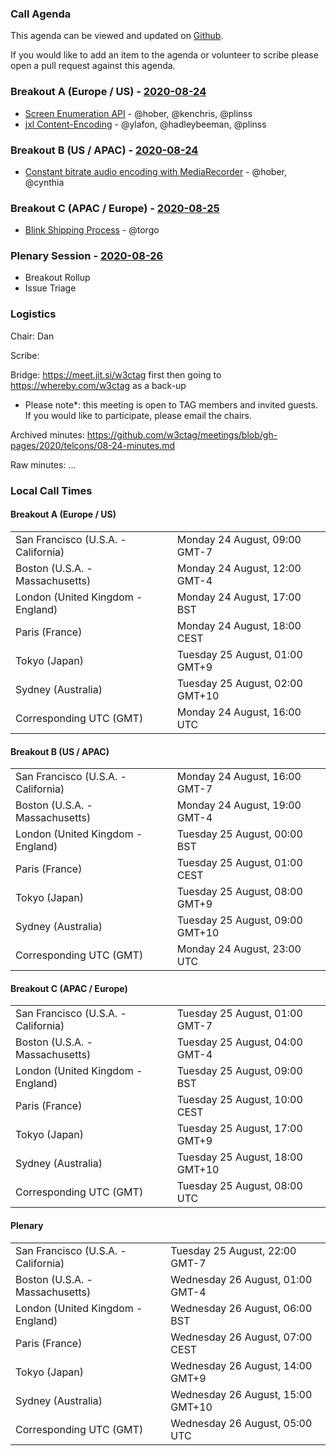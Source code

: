### Call Agenda

This agenda can be viewed and updated on [Github](https://github.com/w3ctag/meetings/blob/gh-pages/2020/telcons/08-24-agenda.md).

If you would like to add an item to the agenda or volunteer to scribe please open a pull request against this agenda.

### Breakout A (Europe / US) - [2020-08-24](https://www.timeanddate.com/worldclock/converter.html?iso=20200824T160000&p1=224&p2=43&p3=136&p4=195&p5=248&p6=240)

* [Screen Enumeration API](https://github.com/w3ctag/design-reviews/issues/413) - @hober, @kenchris, @plinss
* [jxl Content-Encoding](https://github.com/w3ctag/design-reviews/issues/541) - @ylafon, @hadleybeeman, @plinss

### Breakout B (US / APAC) - [2020-08-24](https://www.timeanddate.com/worldclock/converter.html?iso=20200824T230000&p1=224&p2=43&p3=136&p4=195&p5=248&p6=240)

* [Constant bitrate audio encoding with MediaRecorder](https://github.com/w3ctag/design-reviews/issues/540) - @hober, @cynthia

### Breakout C (APAC / Europe) - [2020-08-25](https://www.timeanddate.com/worldclock/converter.html?iso=20200825T080000&p1=224&p2=43&p3=136&p4=195&p5=248&p6=240)

* [Blink Shipping Process](https://github.com/w3ctag/design-reviews/issues/516) - @torgo

### Plenary Session - [2020-08-26](https://www.timeanddate.com/worldclock/converter.html?iso=20200826T050000&p1=224&p2=43&p3=136&p4=195&p5=248&p6=240)

* Breakout Rollup
* Issue Triage

### Logistics

Chair: Dan

Scribe:

Bridge: https://meet.jit.si/w3ctag first then going to https://whereby.com/w3ctag as a back-up

* Please note*: this meeting is open to TAG members and invited guests. If you would like to participate, please email the chairs.

Archived minutes: https://github.com/w3ctag/meetings/blob/gh-pages/2020/telcons/08-24-minutes.md

Raw minutes: ...


### Local Call Times

#### Breakout A (Europe / US)

<table>
<tr><td> San Francisco (U.S.A. - California) <td> Monday 24 August, 09:00 GMT-7</td></tr>
<tr><td> Boston (U.S.A. - Massachusetts) <td> Monday 24 August, 12:00 GMT-4</td></tr>
<tr><td> London (United Kingdom - England) <td> Monday 24 August, 17:00 BST</td></tr>
<tr><td> Paris (France) <td> Monday 24 August, 18:00 CEST</td></tr>
<tr><td> Tokyo (Japan) <td> Tuesday 25 August, 01:00 GMT+9</td></tr>
<tr><td> Sydney (Australia) <td> Tuesday 25 August, 02:00 GMT+10</td></tr>
<tr><td> Corresponding UTC (GMT) <td> Monday 24 August, 16:00 UTC</td></tr>
</table>

#### Breakout B (US / APAC)

<table>
<tr><td> San Francisco (U.S.A. - California) <td> Monday 24 August, 16:00 GMT-7</td></tr>
<tr><td> Boston (U.S.A. - Massachusetts) <td> Monday 24 August, 19:00 GMT-4</td></tr>
<tr><td> London (United Kingdom - England) <td> Tuesday 25 August, 00:00 BST</td></tr>
<tr><td> Paris (France) <td> Tuesday 25 August, 01:00 CEST</td></tr>
<tr><td> Tokyo (Japan) <td> Tuesday 25 August, 08:00 GMT+9</td></tr>
<tr><td> Sydney (Australia) <td> Tuesday 25 August, 09:00 GMT+10</td></tr>
<tr><td> Corresponding UTC (GMT) <td> Monday 24 August, 23:00 UTC</td></tr>
</table>

#### Breakout C (APAC / Europe)

<table>
<tr><td> San Francisco (U.S.A. - California) <td> Tuesday 25 August, 01:00 GMT-7</td></tr>
<tr><td> Boston (U.S.A. - Massachusetts) <td> Tuesday 25 August, 04:00 GMT-4</td></tr>
<tr><td> London (United Kingdom - England) <td> Tuesday 25 August, 09:00 BST</td></tr>
<tr><td> Paris (France) <td> Tuesday 25 August, 10:00 CEST</td></tr>
<tr><td> Tokyo (Japan) <td> Tuesday 25 August, 17:00 GMT+9</td></tr>
<tr><td> Sydney (Australia) <td> Tuesday 25 August, 18:00 GMT+10</td></tr>
<tr><td> Corresponding UTC (GMT) <td> Tuesday 25 August, 08:00 UTC</td></tr>
</table>

#### Plenary

<table>
<tr><td> San Francisco (U.S.A. - California) <td> Tuesday 25 August, 22:00 GMT-7</td></tr>
<tr><td> Boston (U.S.A. - Massachusetts) <td> Wednesday 26 August, 01:00 GMT-4</td></tr>
<tr><td> London (United Kingdom - England) <td> Wednesday 26 August, 06:00 BST</td></tr>
<tr><td> Paris (France) <td> Wednesday 26 August, 07:00 CEST</td></tr>
<tr><td> Tokyo (Japan) <td> Wednesday 26 August, 14:00 GMT+9</td></tr>
<tr><td> Sydney (Australia) <td> Wednesday 26 August, 15:00 GMT+10</td></tr>
<tr><td> Corresponding UTC (GMT) <td> Wednesday 26 August, 05:00 UTC</td></tr>
</table>
